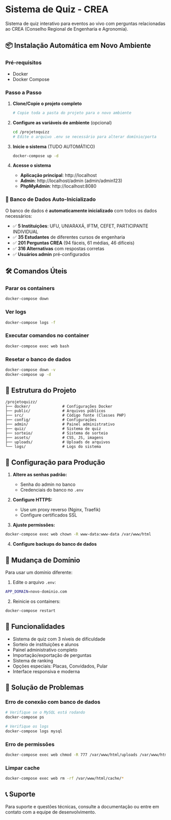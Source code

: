 # Sistema de Quiz - CREA

Sistema de quiz interativo para eventos ao vivo com perguntas relacionadas ao CREA (Conselho Regional de Engenharia e Agronomia).

## 📦 Instalação Automática em Novo Ambiente

### Pré-requisitos
- Docker
- Docker Compose

### Passo a Passo

1. **Clone/Copie o projeto completo**
   ```bash
   # Copie toda a pasta do projeto para o novo ambiente
   ```

2. **Configure as variáveis de ambiente** (opcional)
   ```bash
   cd /projetoquizz
   # Edite o arquivo .env se necessário para alterar domínio/porta
   ```

3. **Inicie o sistema** (TUDO AUTOMÁTICO)
   ```bash
   docker-compose up -d
   ```

4. **Acesse o sistema**
   - **Aplicação principal**: http://localhost
   - **Admin**: http://localhost/admin (admin/admin123)
   - **PhpMyAdmin**: http://localhost:8080

### 🎯 Banco de Dados Auto-Inicializado

O banco de dados é **automaticamente inicializado** com todos os dados necessários:

- ✅ **5 Instituições**: UFU, UNIARAXÁ, IFTM, CEFET, PARTICIPANTE INDIVIDUAL
- ✅ **35 Estudantes** de diferentes cursos de engenharia
- ✅ **201 Perguntas CREA** (94 fáceis, 61 médias, 46 difíceis)
- ✅ **316 Alternativas** com respostas corretas
- ✅ **Usuários admin** pré-configurados

## 🛠️ Comandos Úteis

### Parar os containers
```bash
docker-compose down
```

### Ver logs
```bash
docker-compose logs -f
```

### Executar comandos no container
```bash
docker-compose exec web bash
```

### Resetar o banco de dados
```bash
docker-compose down -v
docker-compose up -d
```

## 📁 Estrutura do Projeto

```
/projetoquizz/
├── docker/              # Configurações Docker
├── public/              # Arquivos públicos
├── src/                 # Código fonte (Classes PHP)
├── config/              # Configurações
├── admin/               # Painel administrativo
├── quiz/                # Sistema de quiz
├── sorteio/             # Sistema de sorteio
├── assets/              # CSS, JS, imagens
├── uploads/             # Uploads de arquivos
└── logs/                # Logs do sistema
```

## 🔧 Configuração para Produção

1. **Altere as senhas padrão:**
   - Senha do admin no banco
   - Credenciais do banco no `.env`

2. **Configure HTTPS:**
   - Use um proxy reverso (Nginx, Traefik)
   - Configure certificados SSL

3. **Ajuste permissões:**
```bash
docker-compose exec web chown -R www-data:www-data /var/www/html
```

4. **Configure backups do banco de dados**

## 🔄 Mudança de Domínio

Para usar um domínio diferente:

1. Edite o arquivo `.env`:
```bash
APP_DOMAIN=novo-dominio.com
```

2. Reinicie os containers:
```bash
docker-compose restart
```

## 📝 Funcionalidades

- Sistema de quiz com 3 níveis de dificuldade
- Sorteio de instituições e alunos
- Painel administrativo completo
- Importação/exportação de perguntas
- Sistema de ranking
- Opções especiais: Placas, Convidados, Pular
- Interface responsiva e moderna

## 🐛 Solução de Problemas

### Erro de conexão com banco de dados
```bash
# Verifique se o MySQL está rodando
docker-compose ps

# Verifique os logs
docker-compose logs mysql
```

### Erro de permissões
```bash
docker-compose exec web chmod -R 777 /var/www/html/uploads /var/www/html/logs /var/www/html/cache
```

### Limpar cache
```bash
docker-compose exec web rm -rf /var/www/html/cache/*
```

## 📞 Suporte

Para suporte e questões técnicas, consulte a documentação ou entre em contato com a equipe de desenvolvimento.